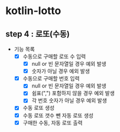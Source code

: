 # kotlin-lotto

## step 4 : 로또(수동)

- 기능 목록
  - [x] 수동으로 구매할 로또 수 입력
    - [x] null or 빈 문자열일 경우 예외 발생
    - [x] 숫자가 아닐 경우 예외 발생
  - [x] 수동으로 구매할 번호 입력
    - [x] null or 빈 문자열일 경우 예외 발생
    - [x] 쉼표(",") 포함하지 않을 경우 예외 발생
    - [x] 각 번호 숫자가 아닐 경우 예외 발생
  - [x] 수동 로또 생성
  - [x] 수동 로또 갯수 뺀 자동 로또 생성
  - [x] 구매한 수동, 자동 로또 출력
